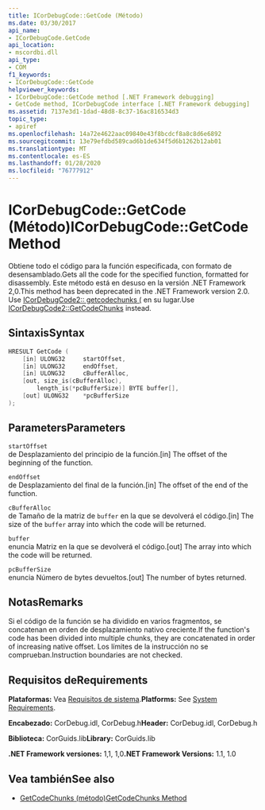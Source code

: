 ```yaml
---
title: ICorDebugCode::GetCode (Método)
ms.date: 03/30/2017
api_name:
- ICorDebugCode.GetCode
api_location:
- mscordbi.dll
api_type:
- COM
f1_keywords:
- ICorDebugCode::GetCode
helpviewer_keywords:
- ICorDebugCode::GetCode method [.NET Framework debugging]
- GetCode method, ICorDebugCode interface [.NET Framework debugging]
ms.assetid: 7137e3d1-1dad-48d8-8c37-16ac816534d3
topic_type:
- apiref
ms.openlocfilehash: 14a72e4622aac09840e43f8bcdcf8a8c8d6e6892
ms.sourcegitcommit: 13e79efdbd589cad6b1de634f5d6b1262b12ab01
ms.translationtype: MT
ms.contentlocale: es-ES
ms.lasthandoff: 01/28/2020
ms.locfileid: "76777912"
---
```

# <a name="icordebugcodegetcode-method"></a><span data-ttu-id="92b76-102">ICorDebugCode::GetCode (Método)</span><span class="sxs-lookup"><span data-stu-id="92b76-102">ICorDebugCode::GetCode Method</span></span>
<span data-ttu-id="92b76-103">Obtiene todo el código para la función especificada, con formato de desensamblado.</span><span class="sxs-lookup"><span data-stu-id="92b76-103">Gets all the code for the specified function, formatted for disassembly.</span></span> <span data-ttu-id="92b76-104">Este método está en desuso en la versión .NET Framework 2,0.</span><span class="sxs-lookup"><span data-stu-id="92b76-104">This method has been deprecated in the .NET Framework version 2.0.</span></span> <span data-ttu-id="92b76-105">Use [ICorDebugCode2:: getcodechunks (](icordebugcode2-getcodechunks-method.md) en su lugar.</span><span class="sxs-lookup"><span data-stu-id="92b76-105">Use [ICorDebugCode2::GetCodeChunks](icordebugcode2-getcodechunks-method.md) instead.</span></span>  
  
## <a name="syntax"></a><span data-ttu-id="92b76-106">Sintaxis</span><span class="sxs-lookup"><span data-stu-id="92b76-106">Syntax</span></span>  
  
```cpp  
HRESULT GetCode (  
    [in] ULONG32     startOffset,   
    [in] ULONG32     endOffset,  
    [in] ULONG32     cBufferAlloc,  
    [out, size_is(cBufferAlloc),  
        length_is(*pcBufferSize)] BYTE buffer[],  
    [out] ULONG32    *pcBufferSize  
);  
```  
  
## <a name="parameters"></a><span data-ttu-id="92b76-107">Parameters</span><span class="sxs-lookup"><span data-stu-id="92b76-107">Parameters</span></span>  
 `startOffset`  
 <span data-ttu-id="92b76-108">de Desplazamiento del principio de la función.</span><span class="sxs-lookup"><span data-stu-id="92b76-108">[in] The offset of the beginning of the function.</span></span>  
  
 `endOffset`  
 <span data-ttu-id="92b76-109">de Desplazamiento del final de la función.</span><span class="sxs-lookup"><span data-stu-id="92b76-109">[in] The offset of the end of the function.</span></span>  
  
 `cBufferAlloc`  
 <span data-ttu-id="92b76-110">de Tamaño de la matriz de `buffer` en la que se devolverá el código.</span><span class="sxs-lookup"><span data-stu-id="92b76-110">[in] The size of the `buffer` array into which the code will be returned.</span></span>  
  
 `buffer`  
 <span data-ttu-id="92b76-111">enuncia Matriz en la que se devolverá el código.</span><span class="sxs-lookup"><span data-stu-id="92b76-111">[out] The array into which the code will be returned.</span></span>  
  
 `pcBufferSize`  
 <span data-ttu-id="92b76-112">enuncia Número de bytes devueltos.</span><span class="sxs-lookup"><span data-stu-id="92b76-112">[out] The number of bytes returned.</span></span>  
  
## <a name="remarks"></a><span data-ttu-id="92b76-113">Notas</span><span class="sxs-lookup"><span data-stu-id="92b76-113">Remarks</span></span>  
 <span data-ttu-id="92b76-114">Si el código de la función se ha dividido en varios fragmentos, se concatenan en orden de desplazamiento nativo creciente.</span><span class="sxs-lookup"><span data-stu-id="92b76-114">If the function's code has been divided into multiple chunks, they are concatenated in order of increasing native offset.</span></span> <span data-ttu-id="92b76-115">Los límites de la instrucción no se comprueban.</span><span class="sxs-lookup"><span data-stu-id="92b76-115">Instruction boundaries are not checked.</span></span>  
  
## <a name="requirements"></a><span data-ttu-id="92b76-116">Requisitos de</span><span class="sxs-lookup"><span data-stu-id="92b76-116">Requirements</span></span>  
 <span data-ttu-id="92b76-117">**Plataformas:** Vea [Requisitos de sistema](../../../../docs/framework/get-started/system-requirements.md).</span><span class="sxs-lookup"><span data-stu-id="92b76-117">**Platforms:** See [System Requirements](../../../../docs/framework/get-started/system-requirements.md).</span></span>  
  
 <span data-ttu-id="92b76-118">**Encabezado:** CorDebug.idl, CorDebug.h</span><span class="sxs-lookup"><span data-stu-id="92b76-118">**Header:** CorDebug.idl, CorDebug.h</span></span>  
  
 <span data-ttu-id="92b76-119">**Biblioteca:** CorGuids.lib</span><span class="sxs-lookup"><span data-stu-id="92b76-119">**Library:** CorGuids.lib</span></span>  
  
 <span data-ttu-id="92b76-120">**.NET Framework versiones:** 1,1, 1,0</span><span class="sxs-lookup"><span data-stu-id="92b76-120">**.NET Framework Versions:** 1.1, 1.0</span></span>  
  
## <a name="see-also"></a><span data-ttu-id="92b76-121">Vea también</span><span class="sxs-lookup"><span data-stu-id="92b76-121">See also</span></span>

- [<span data-ttu-id="92b76-122">GetCodeChunks (método)</span><span class="sxs-lookup"><span data-stu-id="92b76-122">GetCodeChunks Method</span></span>](icordebugcode2-getcodechunks-method.md)
